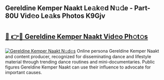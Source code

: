 ## Gereldine Kemper Naakt Le𝚊k𝚎d N𝚞𝚍e - Part-80U Vid𝚎o Le𝚊ks Photos K9Gjv

# <h2><a href="http://fb6dof.evod.top/?m=Gereldine+Kemper+Naakt">🔗 👉🔴 Gereldine Kemper Naakt Vid𝚎o Ph𝚘t𝚘s</a></h2>

[![Gereldine Kemper Naakt N𝚞d𝚎s](https://i.imgur.com/8V9OHl7.gif)](http://fb6dof.evod.top/?m=Gereldine+Kemper+Naakt)
Online persona Gereldine Kemper Naakt and content producer, recognized for disseminating dance and lifestyle material through trending dance routines and mini-documentaries. Public figures Gereldine Kemper Naakt can use their influence to advocate for important causes. 
